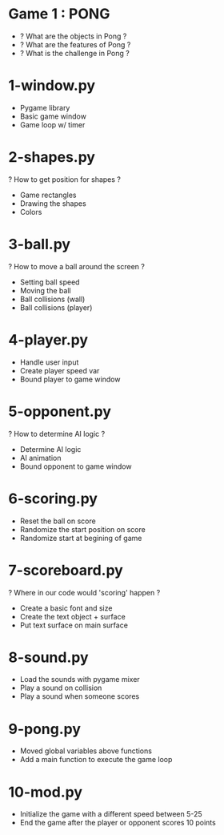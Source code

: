# Game 1 : PONG
* ? What are the objects in Pong ?
* ? What are the features of Pong ?
* ? What is the challenge in Pong ?

# 1-window.py
* Pygame library
* Basic game window
* Game loop w/ timer

# 2-shapes.py
? How to get position for shapes ?
* Game rectangles
* Drawing the shapes
* Colors

# 3-ball.py
? How to move a ball around the screen ?
* Setting ball speed
* Moving the ball
* Ball collisions (wall)
* Ball collisions (player)

# 4-player.py
* Handle user input
* Create player speed var
* Bound player to game window

# 5-opponent.py
? How to determine AI logic ?
* Determine AI logic
* AI animation
* Bound opponent to game window

# 6-scoring.py
* Reset the ball on score
* Randomize the start position on score
* Randomize start at begining of game

# 7-scoreboard.py
? Where in our code would 'scoring' happen ?
* Create a basic font and size
* Create the text object + surface
* Put text surface on main surface

# 8-sound.py
* Load the sounds with pygame mixer
* Play a sound on collision
* Play a sound when someone scores

# 9-pong.py
* Moved global variables above functions
* Add a main function to execute the game loop

# 10-mod.py
* Initialize the game with a different speed between 5-25
* End the game after the player or opponent scores 10 points